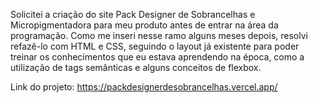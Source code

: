 Solicitei a criação do site Pack Designer de Sobrancelhas e Micropigmentadora para meu produto antes de entrar na área da programação. Como me inseri nesse ramo alguns meses depois, resolvi refazê-lo com HTML e CSS, seguindo o layout já existente para poder treinar os conhecimentos que eu estava aprendendo na época, como a utilização de tags semânticas e alguns conceitos de flexbox.

Link do projeto: https://packdesignerdesobrancelhas.vercel.app/
